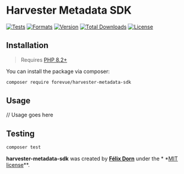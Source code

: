 # Harvester Metadata SDK

[![Tests](https://github.com/forevue/harvester-metadata-sdk/actions/workflows/tests.yml/badge.svg?branch=main)](https://github.com/forevue/harvester-metadata-sdk/actions/workflows/tests.yml)
[![Formats](https://github.com/forevue/harvester-metadata-sdk/actions/workflows/formats.yml/badge.svg?branch=main)](https://github.com/forevue/harvester-metadata-sdk/actions/workflows/formats.yml)
[![Version](https://poser.pugx.org/forevue/harvester-metadata-sdk/version)](//packagist.org/packages/forevue/harvester-metadata-sdk)
[![Total Downloads](https://poser.pugx.org/forevue/harvester-metadata-sdk/downloads)](//packagist.org/packages/forevue/harvester-metadata-sdk)
[![License](https://poser.pugx.org/forevue/harvester-metadata-sdk/license)](//packagist.org/packages/forevue/harvester-metadata-sdk)

## Installation

> Requires [PHP 8.2+](https://php.net/releases)

You can install the package via composer:

```bash
composer require forevue/harvester-metadata-sdk
```
    
## Usage

// Usage goes here

## Testing

```bash
composer test
```

**harvester-metadata-sdk** was created by **[Félix Dorn](https://felixdorn.fr)** under the *
*[MIT license](https://opensource.org/licenses/MIT)**.
